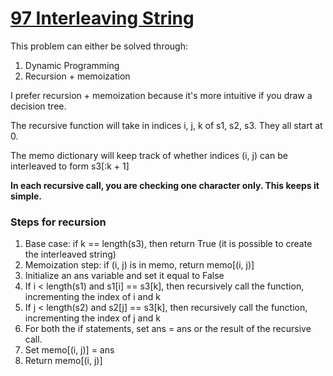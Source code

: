 # [97 Interleaving String](https://leetcode.com/problems/interleaving-string/description/)

This problem can either be solved through: 
1. Dynamic Programming 
2. Recursion + memoization 

I prefer recursion + memoization because it's more intuitive if you draw a decision tree. 

The recursive function will take in indices i, j, k of s1, s2, s3. They all start at 0. 

The memo dictionary will keep track of whether indices (i, j) can be interleaved to form s3[:k + 1]

**In each recursive call, you are checking one character only. This keeps it simple.**

### Steps for recursion
1. Base case: if k == length(s3), then return True (it is possible to create the interleaved string)
2. Memoization step: if (i, j) is in memo, return memo[(i, j)]
3. Initialize an ans variable and set it equal to False
4. If i < length(s1) and s1[i] == s3[k], then recursively call the function, incrementing the index of i and k
5. If j < length(s2) and s2[j] == s3[k], then recursively call the function, incrementing the index of j and k
6. For both the if statements, set ans = ans or the result of the recursive call.  
7. Set memo[(i, j)] = ans
8. Return memo[(i, j)]


